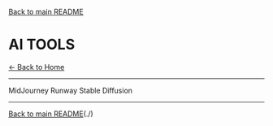 [Back to main README](README.md)
# AI TOOLS

[← Back to Home](./)

---

MidJourney
Runway
Stable Diffusion

---

[Back to main README](README.md)(./)
